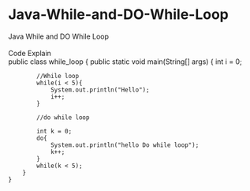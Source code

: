 # Java-While-and-DO-While-Loop
Java While and DO While Loop
<br><br>
Code Explain
<br>
    public class while_loop {
        public static void main(String[] args) {
            int i = 0;

            //While loop
            while(i < 5){
                System.out.println("Hello");
                i++;
            }

            //do while loop

            int k = 0;
            do{
                System.out.println("hello Do while loop");
                k++;
            }
            while(k < 5);
        }    
    }

